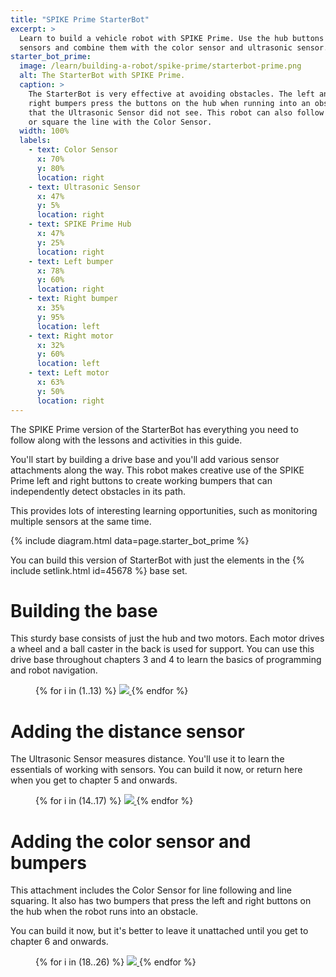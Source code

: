 ```yaml
---
title: "SPIKE Prime StarterBot"
excerpt: >
  Learn to build a vehicle robot with SPIKE Prime. Use the hub buttons as extra
  sensors and combine them with the color sensor and ultrasonic sensor.
starter_bot_prime:
  image: /learn/building-a-robot/spike-prime/starterbot-prime.png
  alt: The StarterBot with SPIKE Prime.
  caption: >
    The StarterBot is very effective at avoiding obstacles. The left and
    right bumpers press the buttons on the hub when running into an obstacle
    that the Ultrasonic Sensor did not see. This robot can also follow lines
    or square the line with the Color Sensor.
  width: 100%
  labels:
    - text: Color Sensor
      x: 70%
      y: 80%
      location: right
    - text: Ultrasonic Sensor
      x: 47%
      y: 5%
      location: right
    - text: SPIKE Prime Hub
      x: 47%
      y: 25%
      location: right
    - text: Left bumper
      x: 78%
      y: 60%
      location: right
    - text: Right bumper
      x: 35%
      y: 95%
      location: left
    - text: Right motor
      x: 32%
      y: 60%
      location: left
    - text: Left motor
      x: 63%
      y: 50%
      location: right
---
```


The SPIKE Prime version of the StarterBot has everything you need to
follow along with the lessons and activities in this guide.

You'll start by building a drive base and you'll add various sensor attachments
along the way. This robot makes creative use of the SPIKE Prime left and right
buttons to create working bumpers that can independently detect obstacles in
its path.

This provides lots of interesting learning opportunities, such as monitoring
multiple sensors at the same time.

{% include diagram.html data=page.starter_bot_prime %}

You can build this version of StarterBot with just the elements in the {%
include setlink.html id=45678 %} base set.

# Building the base

This sturdy base consists of just the hub and two motors. Each motor drives a
wheel and a ball caster in the back is used for support. You can use this drive
base throughout chapters 3 and 4 to learn the basics of programming and robot
navigation.

<figure class="half">
{% for i in (1..13) %}
      <a href="/learn/building-a-robot/spike-prime/starterbot-prime-{{ i | prepend: '0' | slice: -2, 2 }}.png">
          <img src="/learn/building-a-robot/spike-prime/starterbot-prime-thumb-{{ i | prepend: '0' | slice: -2, 2 }}.png">
      </a>
  {% endfor %}
</figure>

# Adding the distance sensor

The Ultrasonic Sensor measures distance. You'll use it to learn the essentials
of working with sensors. You can build it now, or return here when you get to
chapter 5 and onwards.

<figure class="half">
{% for i in (14..17) %}
      <a href="/learn/building-a-robot/spike-prime/starterbot-prime-{{ i | prepend: '0' | slice: -2, 2 }}.png">
          <img src="/learn/building-a-robot/spike-prime/starterbot-prime-thumb-{{ i | prepend: '0' | slice: -2, 2 }}.png">
      </a>
  {% endfor %}
</figure>

# Adding the color sensor and bumpers

This attachment includes the Color Sensor for line following and line squaring.
It also has two bumpers that press the left and right buttons on the hub when
the robot runs into an obstacle.

You can build it now, but it's better to leave it unattached
until you get to chapter 6 and onwards.

<figure class="half">
{% for i in (18..26) %}
      <a href="/learn/building-a-robot/spike-prime/starterbot-prime-{{ i | prepend: '0' | slice: -2, 2 }}.png">
          <img src="/learn/building-a-robot/spike-prime/starterbot-prime-thumb-{{ i | prepend: '0' | slice: -2, 2 }}.png">
      </a>
  {% endfor %}
</figure>
